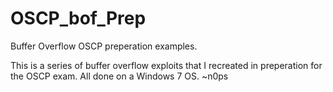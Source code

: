 # OSCP_bof_Prep
Buffer Overflow OSCP preperation examples.

This is a series of buffer overflow exploits that I recreated in preperation for the OSCP exam. All done on a Windows 7 OS.
~n0ps
